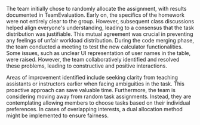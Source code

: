 The team initially chose to randomly allocate the assignment, with results documented in TeamEvaluation. Early on, the specifics of the homework were not entirely clear to the group. However, subsequent class discussions helped align everyone's understanding, leading to a consensus that the task distribution was justifiable. This mutual agreement was crucial in preventing any feelings of unfair workload distribution. During the code merging phase, the team conducted a meeting to test the new calculator functionalities. Some issues, such as unclear UI representation of user names in the table, were raised. However, the team collaboratively identified and resolved these problems, leading to constructive and positive interactions.

Areas of improvement identified include seeking clarity from teaching assistants or instructors earlier when facing ambiguities in the task. This proactive approach can save valuable time. Furthermore, the team is considering moving away from random task assignments. Instead, they are contemplating allowing members to choose tasks based on their individual preferences. In cases of overlapping interests, a dual allocation method might be implemented to ensure fairness.